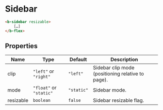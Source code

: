 # Sidebar

```html
<b-sidebar resizable>
    […]
</b-flex>
```

## Properties

| Name      | Type                    | Default    | Description                                       |
|-----------|-------------------------|------------|---------------------------------------------------|
| clip      | `"left"` or `"right"`   | `"left"`   | Sidebar clip mode (positioning relative to page). |
| mode      | `"float"` or `"static"` | `"static"` | Sidebar mode.                                     |
| resizable | `boolean`               | `false`    | Sidebar resizable flag.                           |
